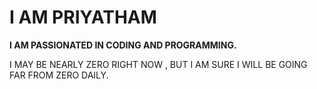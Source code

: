 # I AM PRIYATHAM
**I AM PASSIONATED IN CODING AND PROGRAMMING.**

I MAY BE NEARLY ZERO RIGHT NOW , BUT I AM SURE I WILL BE GOING FAR FROM ZERO DAILY.
